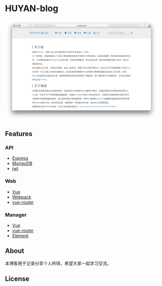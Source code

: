# HUYAN-blog

![](https://raw.githubusercontent.com/huyanGit/HUYAN-blog/master/HUYAN_BLOG.png)

## Features

### API

+ [Express](http://expressjs.com)
+ [MongoDB](https://www.mongodb.com)
+ [jwt](https://jwt.io/)

### Web

+ [Vue](https://cn.vuejs.org/)
+ [Webpack](https://webpack.github.io/)
+ [vue-router](https://github.com/vuejs/vue-router)

### Manager

+ [Vue](https://cn.vuejs.org/)
+ [vue-router](https://github.com/vuejs/vue-router)
+ [Element](http://element.eleme.io/)


## About

本博客用于记录分享个人所得，希望大家一起学习交流。

## License
